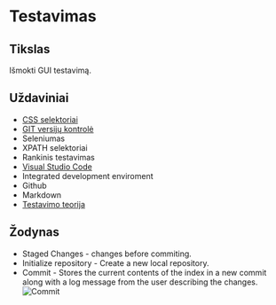 # Testavimas
## Tikslas 

Išmokti GUI testavimą.

## Uždaviniai

- [CSS selektoriai](CSS-selectors.md)
- [GIT versijų kontrolė](git.md)
- Seleniumas
- XPATH selektoriai
- Rankinis testavimas
- [Visual Studio Code](visual-studio-code.md)
- Integrated development enviroment
- Github
- Markdown
- [Testavimo teorija](automatinis-testavimas.md)

## Žodynas

- Staged Changes - changes before commiting.
- Initialize repository - Create a new local repository.
- Commit - Stores the current contents of the index in a new commit along with a log message from the user describing the changes.
![Commit](https://i.stack.imgur.com/zLTpo.png)
